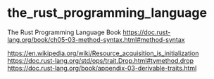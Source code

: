 # the_rust_programming_language
The Rust Programming Language Book
https://doc.rust-lang.org/book/ch05-03-method-syntax.html#method-syntax

https://en.wikipedia.org/wiki/Resource_acquisition_is_initialization
https://doc.rust-lang.org/std/ops/trait.Drop.html#tymethod.drop
https://doc.rust-lang.org/book/appendix-03-derivable-traits.html